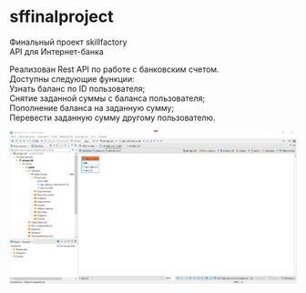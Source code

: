 # sffinalproject
Финальный проект skillfactory  
API для Интернет-банка  
  
Реализован Rest API по работе с банковским счетом.  
Доступны следующие функции:  
    Узнать баланс по ID пользователя;  
    Снятие заданной суммы с баланса пользователя;  
    Пополнение баланса на заданную сумму;  
    Перевести заданную сумму другому пользователю.  

![alt text](https://github.com/victor-b81/sffinalproject/blob/master/src/screenshotdb/Screenshot_3.png?raw=true)
